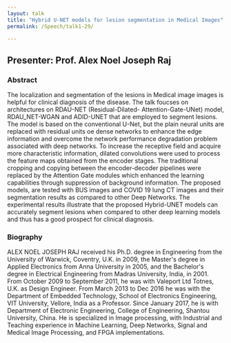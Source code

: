 ```yaml
---
layout: talk
title: "Hybrid U-NET models for lesion segmentation in Medical Images"
permalink: /Speech/talk1-29/

---
```


<div class="talk-container">
    <div class="talk-header">
        <h2>Presenter: Prof. Alex Noel Joseph Raj</h2>
    </div>
    <h3>Abstract</h3>
    <p>
The localization and segmentation of the lesions in Medical image images is helpful for clinical diagnosis of the disease. The talk foucses on architectures on RDAU-NET (Residual-Dilated- Attention-Gate-UNet) model, RDAU_NET-WGAN and ADID-UNET that are employed to segment lesions. The model is based on the conventional U-Net, but the plain neural units are replaced with residual units oe dense networks to enhance the edge information and overcome the network performance degradation problem associated with deep networks. To increase the receptive field and acquire more characteristic information, dilated convolutions were used to process the feature maps obtained from the encoder stages. The traditional cropping and copying between the encoder-decoder pipelines were replaced by the Attention Gate modules which enhanced the learning capabilities through suppression of background information. The proposed models, are tested with BUS images and COVID 19 lung CT images and their segmentation results as compared to other Deep Networks. The experimental results illustrate that the proposed Hybrid-UNET models can accurately segment lesions when compared to other deep learning models and thus has a good prospect for clinical diagnosis.
    </p>
    <h3>Biography</h3>
    <p>
ALEX NOEL JOSEPH RAJ received his Ph.D. degree in Engineering from the University of Warwick, Coventry, U.K. in 2009, the Master's degree in Applied Electronics from Anna University in 2005, and the Bachelor's degree in Electrical Engineering from Madras University, India, in 2001. From October 2009 to September 2011, he was with Valeport Ltd Totnes, U.K. as Design Engineer. From March 2013 to Dec 2016 he was with the Department of Embedded Technology, School of Electronics Engineering, VIT University, Vellore, India as a Professor. Since January 2017, he is with Department of Electronic Engineering, College of Engineering, Shantou University, China. He is specialized in Image processing, with Industrial and Teaching experience in Machine Learning, Deep Networks, Signal and Medical Image Processing, and FPGA implementations.
    </p>
</div>

